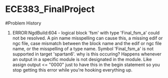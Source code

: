# ECE383_FinalProject


#Problem History
1. ERROR:NgdBuild:604 - logical block 'fsm' with type 'Final_fsm_a' could not be
   resolved. A pin name misspelling can cause this, a missing edif or ngc file,
   case mismatch between the block name and the edif or ngc file name, or the
   misspelling of a type name. Symbol 'Final_fsm_a' is not supported in target
   'spartan6'.
why is this occuring?  Happens whenever an output in a specific module is not designated in the module.  Like assign output <= "0000" just to have this in the begin statement so you stop getting this error while you're hooking everything up.  
